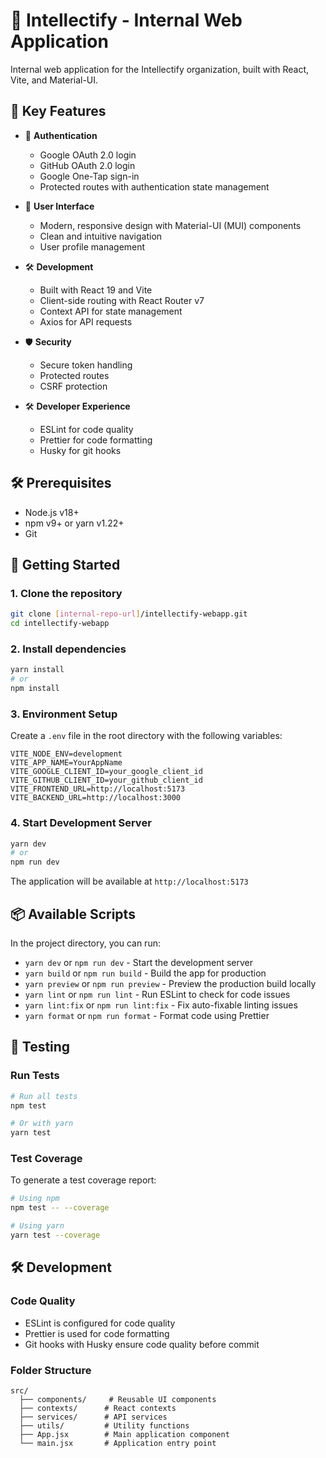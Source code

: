 # 🧠 Intellectify - Internal Web Application

Internal web application for the Intellectify organization, built with React, Vite, and Material-UI.

## 🚀 Key Features

- 🔐 **Authentication**
  - Google OAuth 2.0 login
  - GitHub OAuth 2.0 login
  - Google One-Tap sign-in
  - Protected routes with authentication state management

- 🎨 **User Interface**
  - Modern, responsive design with Material-UI (MUI) components
  - Clean and intuitive navigation
  - User profile management

- 🛠️ **Development**
  - Built with React 19 and Vite
  - Client-side routing with React Router v7
  - Context API for state management
  - Axios for API requests

- 🛡️ **Security**
  - Secure token handling
  - Protected routes
  - CSRF protection

- 🛠️ **Developer Experience**
  - ESLint for code quality
  - Prettier for code formatting
  - Husky for git hooks

## 🛠️ Prerequisites

- Node.js v18+
- npm v9+ or yarn v1.22+
- Git

## 🚀 Getting Started

### 1. Clone the repository

```bash
git clone [internal-repo-url]/intellectify-webapp.git
cd intellectify-webapp
```

### 2. Install dependencies

```bash
yarn install
# or
npm install
```

### 3. Environment Setup

Create a `.env` file in the root directory with the following variables:

```env
VITE_NODE_ENV=development
VITE_APP_NAME=YourAppName
VITE_GOOGLE_CLIENT_ID=your_google_client_id
VITE_GITHUB_CLIENT_ID=your_github_client_id
VITE_FRONTEND_URL=http://localhost:5173
VITE_BACKEND_URL=http://localhost:3000
```

### 4. Start Development Server

```bash
yarn dev
# or
npm run dev
```

The application will be available at `http://localhost:5173`

## 📦 Available Scripts

In the project directory, you can run:

- `yarn dev` or `npm run dev` - Start the development server
- `yarn build` or `npm run build` - Build the app for production
- `yarn preview` or `npm run preview` - Preview the production build locally
- `yarn lint` or `npm run lint` - Run ESLint to check for code issues
- `yarn lint:fix` or `npm run lint:fix` - Fix auto-fixable linting issues
- `yarn format` or `npm run format` - Format code using Prettier

## 🧪 Testing

### Run Tests

```bash
# Run all tests
npm test

# Or with yarn
yarn test
```

### Test Coverage

To generate a test coverage report:

```bash
# Using npm
npm test -- --coverage

# Using yarn
yarn test --coverage
```

## 🛠️ Development

### Code Quality

- ESLint is configured for code quality
- Prettier is used for code formatting
- Git hooks with Husky ensure code quality before commit

### Folder Structure

```
src/
  ├── components/     # Reusable UI components
  ├── contexts/      # React contexts
  ├── services/      # API services
  ├── utils/         # Utility functions
  ├── App.jsx        # Main application component
  └── main.jsx       # Application entry point
```
